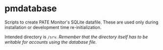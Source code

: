 # pmdatabase
Scripts to create PATE Monitor's SQLite datafile. These are used only during installation or development time re-initialization.

Intended directory is `/srv`. *Remember that the directory itself has to be writable for accounts using the database file.*

